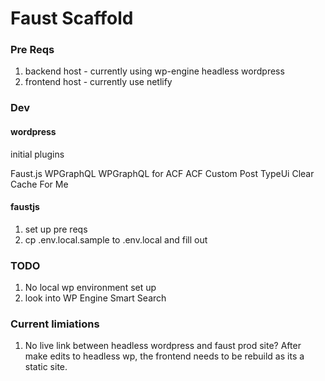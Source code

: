 # Faust Scaffold

### Pre Reqs

1. backend host - currently using wp-engine headless wordpress
2. frontend host - currently use netlify

### Dev

#### wordpress

initial plugins

Faust.js
WPGraphQL
WPGraphQL for ACF
ACF
Custom Post TypeUi
Clear Cache For Me

#### faustjs

1. set up pre reqs
2. cp .env.local.sample to .env.local and fill out

### TODO

1. No local wp environment set up
2. look into WP Engine Smart Search

### Current limiations

1. No live link between headless wordpress and faust prod site? After make edits to headless wp, the frontend needs to be rebuild as its a static site.
